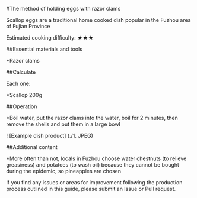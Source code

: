 #The method of holding eggs with razor clams

Scallop eggs are a traditional home cooked dish popular in the Fuzhou area of Fujian Province

Estimated cooking difficulty: ★★★

##Essential materials and tools

*Razor clams

##Calculate

Each one:

*Scallop 200g

##Operation

*Boil water, put the razor clams into the water, boil for 2 minutes, then remove the shells and put them in a large bowl

! [Example dish product] (./1. JPEG)

##Additional content

*More often than not, locals in Fuzhou choose water chestnuts (to relieve greasiness) and potatoes (to wash oil) because they cannot be bought during the epidemic, so pineapples are chosen

If you find any issues or areas for improvement following the production process outlined in this guide, please submit an Issue or Pull request.